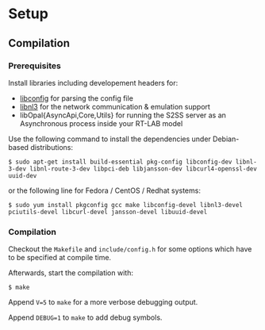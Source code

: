 # Setup

## Compilation

### Prerequisites

Install libraries including developement headers for:

 - [libconfig](http://www.hyperrealm.com/libconfig/) for parsing the config file
 - [libnl3](http://www.infradead.org/~tgr/libnl/) for the network communication & emulation support
 - libOpal{AsyncApi,Core,Utils} for running the S2SS server as an Asynchronous process inside your RT-LAB model 
 
Use the following command to install the dependencies under Debian-based distributions:

    $ sudo apt-get install build-essential pkg-config libconfig-dev libnl-3-dev libnl-route-3-dev libpci-deb libjansson-dev libcurl4-openssl-dev uuid-dev

or the following line for Fedora / CentOS / Redhat systems:

    $ sudo yum install pkgconfig gcc make libconfig-devel libnl3-devel pciutils-devel libcurl-devel jansson-devel libuuid-devel

### Compilation

Checkout the `Makefile` and `include/config.h` for some options which have to be specified at compile time.

Afterwards, start the compilation with:

	$ make

Append `V=5` to `make` for a more verbose debugging output.

Append `DEBUG=1` to `make` to add debug symbols.
